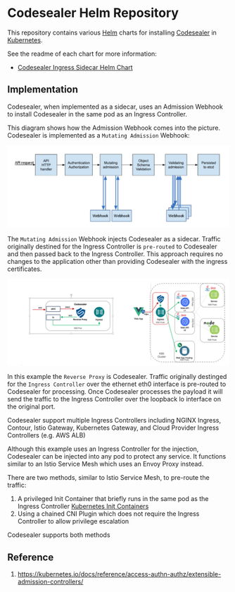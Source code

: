 # Codesealer Helm Repository

This repository contains various [Helm](https://helm.sh) charts for installing
[Codesealer](https://codesealer.com) in [Kubernetes](https://kubernetes.io).

See the readme of each chart for more information:
* [Codesealer Ingress Sidecar Helm Chart](/charts/codesealer/README.md)

## Implementation

Codesealer, when implemented as a sidecar, uses an Admission Webhook to install Codesealer
in the same pod as an Ingress Controller.  

This diagram shows how the Admission Webhook comes into the picture.  Codesealer is implemented
as a `Mutating Admission` Webhook:

![admission webhook flow](./img/webhook.png)

The `Mutating Admission` Webhook injects Codesealer as a sidecar. Traffic originally destined for the 
Ingress Controller is `pre-routed` to Codesealer and then passed back to the Ingress Controller.  This 
approach requires no changes to the application other than providing Codesealer with the ingress 
certificates.

![sidecar proxy](./img/sidecar-proxy.png)

In this example the `Reverse Proxy` is Codesealer.  Traffic originally destinged for the `Ingress Controller` 
over the ethernet eth0 interface is pre-routed to Codesealer for processing. Once Codesealer processes the payload 
it will send the traffic to the Ingress Controller over the loopback lo interface on the original port.

Codesealer support multiple Ingress Controllers including NGINX Ingress, Contour, Istio Gateway,
Kubernetes Gateway, and Cloud Provider Ingress Controllers (e.g. AWS ALB)

Although this example uses an Ingress Controller for the injection, Codesealer can be injected into any pod to protect
any service. It functions similar to an Istio Service Mesh which uses an Envoy Proxy instead.

There are two methods, similar to Istio Service Mesh, to pre-route the traffic:

1. A privileged Init Container that briefly runs in the same pod as the Ingress Controller [Kubernetes Init Containers](https://kubernetes.io/docs/concepts/workloads/pods/init-containers/)
2. Using a chained CNI Plugin which does not require the Ingress Controller to allow privilege escalation

Codesealer supports both methods

## Reference
1. https://kubernetes.io/docs/reference/access-authn-authz/extensible-admission-controllers/
